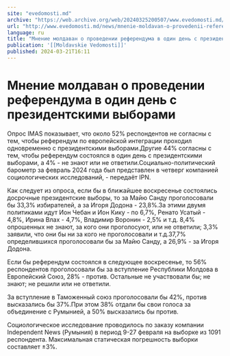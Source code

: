 ```yaml
---
site: "evedomosti.md"
archive: "https://web.archive.org/web/20240325200507/www.evedomosti.md/news/mnenie-moldavan-o-provedenii-referenduma-v-odin-den-s-prezid"
url: "http://www.evedomosti.md/news/mnenie-moldavan-o-provedenii-referenduma-v-odin-den-s-prezid"
language: ru
title: "Мнение молдаван о проведении референдума в один день с президентскими выборами"
publication: '[[Moldavskie Vedomosti]]'
published: 2024-03-21T16:11
---
```


# Мнение молдаван о проведении референдума в один день с президентскими выборами

Опрос IMAS показывает, что около 52% респондентов не согласны с тем, чтобы референдум по европейской интеграции проходил одновременно с президентскими выборами.Другие 44% согласны с тем, чтобы референдум состоялся в один день с президентскими выборами, а 4% - не знают или не ответили.Социально-политический барометр за февраль 2024 года был представлен в четверг компанией социологических исследований, - передаёт IPN.

Как следует из опроса, если бы в ближайшее воскресенье состоялись досрочные президентские выборы, то за Майю Санду проголосовали бы 33,3% избирателей, а за Игоря Додона - 23,8%.За этими двумя политиками идут Ион Чебан и Ион Кику - по 6,7%, Ренато Усатый - 4,8%, Ирина Влах - 4,7%, Владимир Воронин - 2,5% и т.д. 8,4% опрошенных не знают, за кого они проголосуют, или не ответили; 3,3% заявили, что они бы ни за кого не проголосовали и т.д.37,7% определившихся проголосовали бы за Майю Санду, а 26,9% - за Игоря Додона.

Если бы референдум состоялся в следующее воскресенье, то 56% респондентов проголосовали бы за вступление Республики Молдова в Европейский Союз, 28% - против. Остальные не участвовали бы; не знают; не решили или не ответили.

За вступление в Таможенный союз проголосовали бы 42%, против высказались бы 37%.При этом 38% отдали бы свои голоса за объединение с Румынией, а 50% высказались бы против.

Социологическое исследование проводилось по заказу компании Independent News (Румыния) в период 9-27 февраля на выборке из 1091 респондента. Максимальная статическая погрешность выборки составляет ±3%.